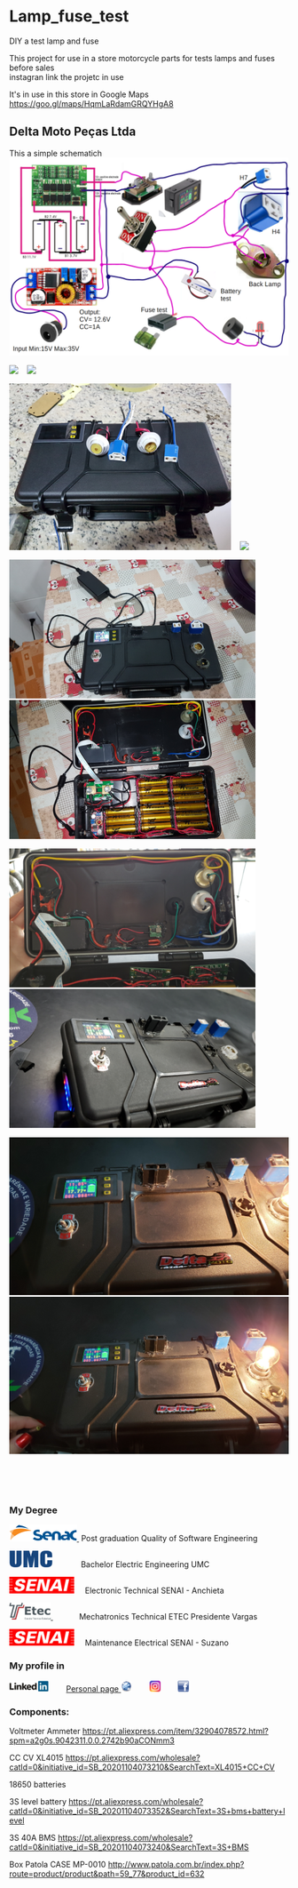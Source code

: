 # Lamp_fuse_test
DIY a test lamp and fuse

This project for use in a store motorcycle parts for tests lamps and fuses before sales <br>
instagran link the projetc in use <br>

It's in use in this store in Google Maps
https://goo.gl/maps/HqmLaRdamGRQYHgA8 <br>
## Delta Moto Peças Ltda


This a simple schematich<br>
<img src="https://github.com/mariliahoshino/Lamp_fuse_test/blob/main/picture/esquema.png?raw=true" widht="400" >

<img src="https://github.com/mariliahoshino/Lamp_fuse_test/blob/main/photos/20181119_223818.jpg?raw=true" height="300" widht="400" >&nbsp;&nbsp;&nbsp;&nbsp;<img src="https://github.com/mariliahoshino/Lamp_fuse_test/blob/main/photos/20181227_134211.jpg?raw=true" height="300" widht="400" > <br>

<img src="https://github.com/mariliahoshino/Lamp_fuse_test/blob/main/photos/20181227_192757.jpg?raw=true" height="300" widht="400" >&nbsp;&nbsp;&nbsp;&nbsp;<img src="https://github.com/mariliahoshino/Lamp_fuse_test/blob/main/photos/20181228_223035.jpg?raw=true" height="300" widht="400" > <br>

<img src="https://github.com/mariliahoshino/Lamp_fuse_test/blob/main/photos/20190107_235758.jpg?raw=true" height="250" widht="400" >&nbsp;&nbsp;&nbsp;&nbsp;<img src="https://github.com/mariliahoshino/Lamp_fuse_test/blob/main/photos/20190107_235815.jpg?raw=true" height="250" widht="400" > <br>

<img src="https://github.com/mariliahoshino/Lamp_fuse_test/blob/main/photos/20200201_132324.jpg?raw=true" height="250" widht="400" >&nbsp;&nbsp;&nbsp;&nbsp;<img src="https://github.com/mariliahoshino/Lamp_fuse_test/blob/main/photos/20200201_165940.jpg?raw=true" height="250" widht="400" > <br>

<img src="https://github.com/mariliahoshino/Lamp_fuse_test/blob/main/photos/20200201_170358.jpg?raw=true" widht="400" >

<img src="https://github.com/mariliahoshino/Lamp_fuse_test/blob/main/photos/20200201_172436.jpg?raw=true" widht="400" >





<br><br><br>
### My Degree

<a href="https://www.sp.senac.br/">   <img src="https://github.com/mariliahoshino/mariliahoshino/blob/master/School/logo_senac.png?raw=true" height="30" widht="400" > </a> &nbsp;Post graduation Quality of Software Engineering 

<a href="http://www.umc.br/">    <img src="https://github.com/mariliahoshino/mariliahoshino/blob/master/School/logo_umc.png?raw=true" height="30" widht="400"></a>  &nbsp;&nbsp;&nbsp;&nbsp;&nbsp;&nbsp;&nbsp;&nbsp;&nbsp;&nbsp;&nbsp; Bachelor Electric Engineering UMC  

<a href="https://eletronica.sp.senai.br/"> <img src="https://github.com/mariliahoshino/mariliahoshino/blob/master/School/logo_senai.png?raw=true" height="30" widht="400"></a>  &nbsp;&nbsp;&nbsp; Electronic Technical SENAI - Anchieta  

<a href="https://www.cps.sp.gov.br/tag/etec-presidente-vargas/">  <img src="https://github.com/mariliahoshino/mariliahoshino/blob/master/School/logo_etec.png?raw=true" height="30" widht="400"> </a> &nbsp;&nbsp;&nbsp;&nbsp;&nbsp;&nbsp;&nbsp;&nbsp;&nbsp;&nbsp;&nbsp; Mechatronics Technical ETEC Presidente Vargas 

<a href="https://suzano.sp.senai.br/"> <img src="https://github.com/mariliahoshino/mariliahoshino/blob/master/School/logo_senai.png?raw=true" height="30" widht="400"></a>  &nbsp;&nbsp;&nbsp; Maintenance Electrical SENAI - Suzano  

### My profile in 

<a href="https://www.linkedin.com/in/mariliahoshino/"><img src="https://github.com/mariliahoshino/mariliahoshino/blob/master/profile/logo_linkedin.png?raw=true" height="20" widht="400"></a> &nbsp;&nbsp;&nbsp;&nbsp;&nbsp;&nbsp; 
<a href="https://mariliahoshino.wixsite.com/cvitae/"> Personal page <img src ="https://github.com/mariliahoshino/mariliahoshino/blob/master/profile/logo_site.png?raw=true" height="20" widht="400"></a> &nbsp;&nbsp;&nbsp;&nbsp;&nbsp;&nbsp; 
<a href="https://www.instagram.com/mari.zeniti/"><img src = "https://github.com/mariliahoshino/mariliahoshino/blob/master/profile/logo_instagram.png?raw=true"  height="20" widht="400"></a> &nbsp;&nbsp;&nbsp;&nbsp;&nbsp;&nbsp; 
<a href="https://www.facebook.com/mari.zeniti"><img src="https://github.com/mariliahoshino/mariliahoshino/blob/master/profile/logo_facebook.png?raw=true"   height="20" widht="400"></a>



### Components: <br>
Voltmeter Ammeter
https://pt.aliexpress.com/item/32904078572.html?spm=a2g0s.9042311.0.0.2742b90aCONmm3

CC CV XL4015
https://pt.aliexpress.com/wholesale?catId=0&initiative_id=SB_20201104073210&SearchText=XL4015+CC+CV

18650 batteries

3S level battery
https://pt.aliexpress.com/wholesale?catId=0&initiative_id=SB_20201104073352&SearchText=3S+bms+battery+level

3S 40A BMS
https://pt.aliexpress.com/wholesale?catId=0&initiative_id=SB_20201104073240&SearchText=3S+BMS

Box Patola  CASE MP-0010
http://www.patola.com.br/index.php?route=product/product&path=59_77&product_id=632
